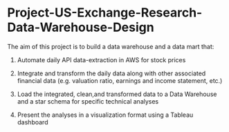 # Project-US-Exchange-Research-Data-Warehouse-Design


The aim of this project is to build a data warehouse and a data mart that:


1. Automate daily API data-extraction in AWS for stock prices


2. Integrate and transform the daily data along with other associated financial data (e.g. valuation ratio, earnings and income statement, etc.) 


3. Load the integrated, clean,and transformed data to a Data Warehouse and a star schema for specific technical analyses

4. Present the analyses in a visualization format using a Tableau dashboard
